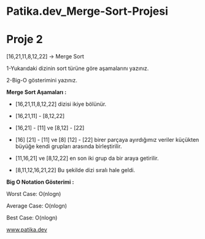 # Patika.dev_Merge-Sort-Projesi

# Proje 2

[16,21,11,8,12,22] -> Merge Sort

1-Yukarıdaki dizinin sort türüne göre aşamalarını yazınız.

2-Big-O gösterimini yazınız.


**Merge Sort Aşamaları :**

- [16,21,11,8,12,22] dizisi ikiye bölünür.

- [16,21,11]  -  [8,12,22]

- [16,21]  -  [11]  ve  [8,12]  -  [22]

- [16] [21]  -  [11]  ve  [8] [12]  -  [22] birer parçaya ayırdığımız veriler küçükten büyüğe kendi grupları arasında birleştirilir.

- [11,16,21]  ve  [8,12,22] en son iki grup da bir araya getirilir.

- [8,11,12,16,21,22] Bu şekilde dizi sıralı hale geldi.


**Big O Notation Gösterimi :**

Worst Case: O(nlogn)

Average Case: O(nlogn)

Best Case: O(nlogn)

www.patika.dev
